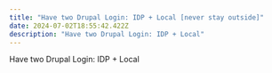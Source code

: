```yaml
---
title: "Have two Drupal Login: IDP + Local [never stay outside]"
date: 2024-07-02T18:55:42.422Z
description: "Have two Drupal Login: IDP + Local"
---
```

Have two Drupal Login: IDP + Local